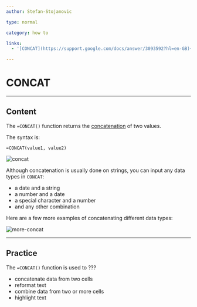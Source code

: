 ```yaml
---
author: Stefan-Stojanovic

type: normal

category: how to

links:
  - '[CONCAT](https://support.google.com/docs/answer/3093592?hl=en-GB){documentation}'

---
```


# CONCAT

---
## Content

The `=CONCAT()` function returns the [concatenation](https://www.enki.com/glossary/general/concatenation) of two values.

The syntax is:

```plain-text
=CONCAT(value1, value2)
```

![concat](https://img.enkipro.com/1d91da3da01b6bb3d9aff5f73af6d1fe.png)

Although concatenation is usually done on strings, you can input any data types in `CONCAT`:
- a date and a string
- a number and a date
- a special character and a number
- and any other combination

Here are a few more examples of concatenating different data types:

![more-concat](https://img.enkipro.com/cae1d876723f46b821b82b0e8b6da9ae.png)

---
## Practice

The `=CONCAT()` function is used to ???

- concatenate data from two cells
- reformat text
- combine data from two or more cells
- highlight text

